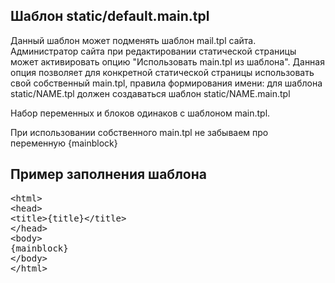 Шаблон static/default.main.tpl
------------------------------

Данный шаблон может подменять шаблон mail.tpl сайта.
Администратор сайта при редактировании статической страницы может активировать опцию "Использовать main.tpl из шаблона".
Данная опция позволяет для конкретной статической страницы использовать свой собственный main.tpl, правила формирования имени:
для шаблона static/NAME.tpl должен создаваться шаблон static/NAME.main.tpl

Набор переменных и блоков одинаков с шаблоном main.tpl.


При использовании собственного main.tpl не забываем про переменную {mainblock}

Пример заполнения шаблона
-------------------------

<pre >
&lt;html>
&lt;head>
&lt;title>{title}&lt;/title>
&lt;/head>
&lt;body>
{mainblock}
&lt;/body>
&lt;/html>
</pre>
